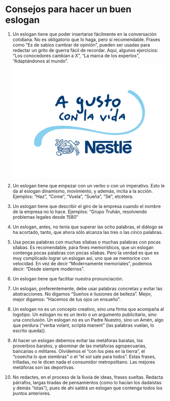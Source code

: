 # Consejos para hacer un buen eslogan


1.  Un eslogan tiene que poder insertarse fácilmente en la conversación cotidiana. No es obligatorio que lo haga, pero sí recomendable. Frases como “Es de sabios cambiar de opinión”, pueden ser usadas para redactar un grito de guerra fácil de recordar. Aquí, algunos ejercicios: “Los conocedores cambian a X”, “La marca de los expertos”, “Adaptándonos al mundo”.![Nestle](img/nestle1.jpg "Nestle")

2.  Un eslogan tiene que empezar con un verbo o con un imperativo. Esto le da al eslogan dinamismo, movimiento, y además, incita a la acción. Ejemplos: “Haz”, “Come”, “Vuela”, “Sueña”, “Sé”, etcétera.
3.  Un eslogan tiene que describir el giro de la empresa cuando el nombre de la empresa no lo hace. Ejemplos: “Grupo Truhán, resolviendo problemas legales desde 1580″
4.  Un eslogan, antes, no tenía que superar las ocho palabras, el diálogo se ha acortado, tanto, que ahora sólo alcanza las tres o las cinco palabras.
5.  Usa pocas palabras con muchas sílabas o muchas palabras con pocas sílabas. Es recomendable, para fines memorísticos, que un eslogan contenga pocas palabras con pocas sílabas. Pero la verdad es que es muy complicado lograr un eslogan así, uno que se memorice con velocidad. En vez de decir “Modernamente memoriales”, podemos decir: “Desde siempre modernos”. 
6.  Un eslogan tiene que facilitar nuestra pronunciación.
7.  Un eslogan, preferentemente, debe usar palabras concretas y evitar las abstracciones. No digamos “Sueños e ilusiones de belleza”. Mejor, mejor digamos: “Hacemos de tus ojos un ensueño”.
8.  Un eslogan no es un concepto creativo, sino una firma que acompaña al logotipo. Un eslogan no es un texto o un argumento publicitario, sino una conclusión. Un eslogan no es un Padre Nuestro, sino un Amén, algo que perdura (“verba volant, scripta manent” (las palabras vuelan, lo escrito queda)).
9.  Al hacer un eslogan debemos evitar las metáforas baratas, los proverbios baratos, y abominar de las metáforas agropecuarias, bancarias o militares. Olvidemos el “con los pies en la tierra”, el “cosecha lo que siembras” o el “el sol sale para todos”. Estas frases, trilladas, no le dicen nada el consumidor metropolitano. Las mejores metáforas son las deportivas.
10.  No redactes, en el proceso de la lluvia de ideas, frases sueltas. Redacta párrafos, largas tiradas de pensamientos (como lo hacían los dadaístas y demás “ístas”), pues de ahí saldrá un eslogan que contenga todos los puntos anteriores.